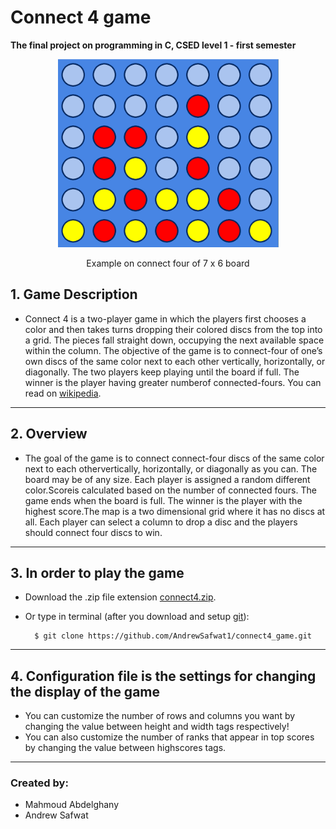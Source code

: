 # Connect 4 game
**The final project on programming in C, CSED level 1 - first semester**

<div align="center">
    <img src = "connect4.PNG"/>
    <p>Example on connect four of 7 x 6 board</p>
</div>



## 1. Game Description  

- Connect 4 is a two-player game in which the players first chooses a color and then takes turns dropping their colored discs from the top into a grid.  The pieces fall straight down, occupying the next available space within the column.  The objective of the game is to connect-four of one’s own discs of the same color next to each other vertically, horizontally, or diagonally.  The two players keep playing until the board if full.  The winner is the player having greater numberof connected-fours.  You can read on [wikipedia](https://en.wikipedia.org/wiki/Connect_Four). 
---

## 2. Overview  
- The  goal  of  the  game  is  to  connect  connect-four  discs  of  the  same  color  next  to  each  othervertically, horizontally, or diagonally as you can.  The board may be of any size.  Each player is assigned a random different color.Scoreis  calculated  based  on  the  number  of  connected  fours.   The  game  ends  when  the board is full.  The winner is the player with the highest score.The map is a two dimensional grid where it has no discs at all.  Each player can select a column to drop a disc and the players should connect four discs to win.
---

## 3. In order to play the game  
- Download the .zip file extension [connect4.zip](connect4.zip).
- Or type in terminal (after you download and setup <a href="https://git-scm.com/downloads" target="_blank">git</a>):  

        $ git clone https://github.com/AndrewSafwat1/connect4_game.git
---
## 4. Configuration file is the settings for changing the display of the game  
- You can customize the number of rows and columns you want by changing the value between height and width tags respectively!  
- You can also customize the number of ranks that appear in top scores by changing the value between highscores tags.
---
### Created by:  
- Mahmoud Abdelghany
- Andrew Safwat
